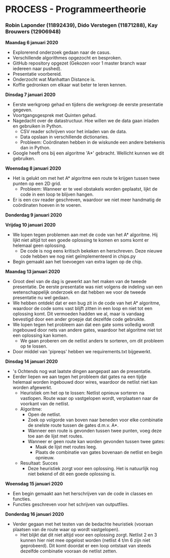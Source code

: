 # PROCESS - Programmeertheorie
### Robin Laponder (11892439), Dido Verstegen (11871288), Kay Brouwers (12906948)


<b> Maandag 6 januari 2020 </b>
- Explorerend onderzoek gedaan naar de casus.
- Verschillende algorithmes opgezocht en besproken.
- GitHub repository opgezet (Gekozen voor 1 master branch waar iedereen naar pushed).
- Presentatie voorbereid.
- Onderzocht wat Manhattan Distance is.
- Koffie gedronken om elkaar wat beter te leren kennen.

<b> Dinsdag 7 januari 2020 </b>
- Eerste werkgroep gehad en tijdens die werkgroep de eerste presentatie gegeven.
- Voortgangsgesprek met Quinten gehad. 
- Nagedacht over de datastructuur. Hoe willen we de data gaan inladen en gebruiken in Python.
    - CSV reader schrijven voor het inladen van de data. 
    - Data opslaan in verschillende dictionaries.
    - Probleem: Coördinaten hebben in de wiskunde een andere betekenis dan in Python. 
- Google heeft ons bij een algoritme 'A*' gebracht. Wellicht kunnen we dit gebruiken.

<b> Woensdag 8 januari 2020 </b>
- Het is gelukt om met het A* algoritme een route te krijgen tussen twee punten op een 2D grid.
    - Probleem: Wanneer er te veel obstakels worden geplaatst, lijkt de code in een loop te blijven hangen.
- Er is een csv reader geschreven, waardoor we niet meer handmatig de coördinaten hoeven in te voeren.

<b> Donderdag 9 januari 2020 </b>


<b> Vrijdag 10 januari 2020 </b>
- We lopen tegen problemen aan met de code van het A* algoritme. Hij lijkt niet altijd tot een goede oplossing te komen en soms komt er helemaal geen oplossing. 
    - De code is nog eens kritisch bekeken en herschreven. Deze nieuwe code hebben we nog niet geïmplementeerd in chips.py
- Begin gemaakt aan het toevoegen van extra lagen op de chip. 

<b> Maandag 13 januari 2020 </b>
- Groot deel van de dag is gewerkt aan het maken van de tweede presentatie. De eerste presentatie was niet volgens de indeling van een wetenschappelijk onderzoek en dat hebben we voor de tweede presentatie nu wel gedaan.
- We hebben ontdekt dat er een bug zit in de code van het A* algoritme, waardoor de code soms vast blijft zitten in een loop en niet tot een oplossing komt. Dit vermoeden hadden we al, maar is vandaag bevestigd door een ander groepje dat dezelfde code gebruikte.
- We lopen tegen het probleem aan dat een gate soms volledig wordt ingebouwd door nets van andere gates, waardoor het algoritme niet tot een oplossing kan komen.
    - We gaan proberen om de netlist anders te sorteren, om dit probleem op te lossen.
- Door middel van 'pipreqs' hebben we requirements.txt bijgewerkt.

<b> Dinsdag 14 januari 2020 </b>
- 's Ochtends nog wat laatste dingen aangepast aan de presentatie.
- Eerder liepen we aan tegen het probleem dat gates na een tijdje helemaal worden ingebouwd door wires, waardoor de netlist niet kan worden afgewerkt. 
    - Heuristiek om het op te lossen: Netlist opnieuw sorteren na vastlopen. Route waar op vastgelopen wordt, verplaatsen naar de voorkant van de netlist.
    - Algoritme:
        - Open de netlist.
        - Zoek op volgorde van boven naar beneden voor elke combinatie de snelste route tussen de gates d.m.v. A*.
        - Wanneer een route is gevonden tussen twee punten, voeg deze toe aan de lijst met routes.
        - Wanneer er geen route kan worden gevonden tussen twee gates:
            - Maak de lijst met routes leeg.
            - Plaats de combinatie van gates bovenaan de netlist en begin opnieuw.
    - Resultaat: Succes
        - Deze heuristiek zorgt voor een oplossing. Het is natuurlijk nog niet bekend of dit een goede oplossing is.

<b> Woensdag 15 januari 2020 </b>
- Een begin gemaakt aan het herschrijven van de code in classes en functies.
- Functies geschreven voor het schrijven van outputfiles.

<b> Donderdag 16 januari 2020 </b>
- Verder gegaan met het testen van de bedachte heuristiek (vooraan plaatsen van de route waar op wordt vastgelopen).
    - Het blijkt dat dit niet altijd voor een oplossing zorgt. Netlist 2 en 3 kunnen hier niet mee opgelost worden (netlist 4 t/m 6 zijn niet geprobeerd). Dit komt doordat er een loop ontstaat van steeds dezelfde combinatie vooraan de netlist zetten. 
